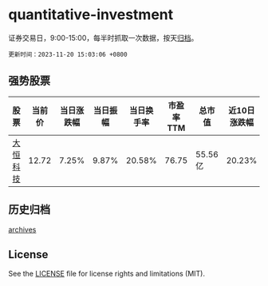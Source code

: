 # quantitative-investment

证券交易日，9:00-15:00，每半时抓取一次数据，按天[归档](archives)。

`更新时间：2023-11-20 15:03:06 +0800`

## 强势股票

|股票|当前价|当日涨跌幅|当日振幅|当日换手率|市盈率TTM|总市值|近10日涨跌幅|
|----|----|----|----|----|----|----|----|
|[大恒科技](https://xueqiu.com/S/SH600288)|12.72|7.25%|9.87%|20.58%|76.75|55.56亿|20.23%|

## 历史归档

[archives](archives)

## License

See the [LICENSE](LICENSE) file for license rights and limitations (MIT).